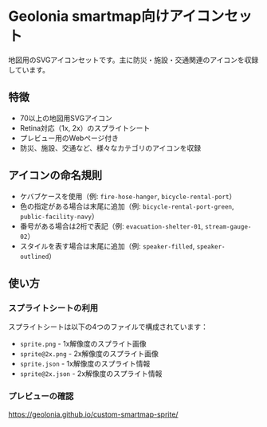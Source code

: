 # Geolonia smartmap向けアイコンセット

地図用のSVGアイコンセットです。主に防災・施設・交通関連のアイコンを収録しています。

## 特徴

- 70以上の地図用SVGアイコン
- Retina対応（1x, 2x）のスプライトシート
- プレビュー用のWebページ付き
- 防災、施設、交通など、様々なカテゴリのアイコンを収録

## アイコンの命名規則

- ケバブケースを使用（例: `fire-hose-hanger`, `bicycle-rental-port`）
- 色の指定がある場合は末尾に追加（例: `bicycle-rental-port-green`, `public-facility-navy`）
- 番号がある場合は2桁で表記（例: `evacuation-shelter-01`, `stream-gauge-02`）
- スタイルを表す場合は末尾に追加（例: `speaker-filled`, `speaker-outlined`）

## 使い方

### スプライトシートの利用

スプライトシートは以下の4つのファイルで構成されています：
- `sprite.png` - 1x解像度のスプライト画像
- `sprite@2x.png` - 2x解像度のスプライト画像
- `sprite.json` - 1x解像度のスプライト情報
- `sprite@2x.json` - 2x解像度のスプライト情報

### プレビューの確認
https://geolonia.github.io/custom-smartmap-sprite/
